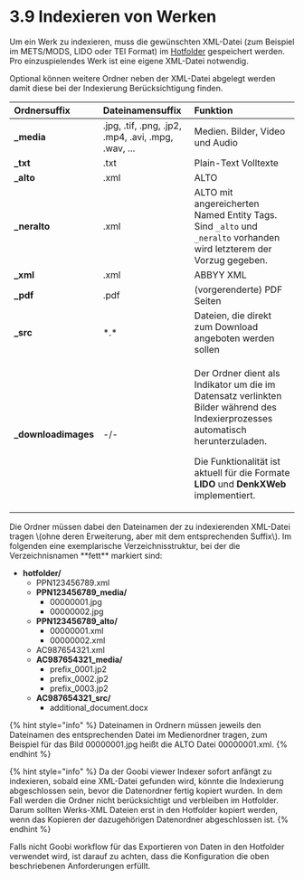 # 3.9 Indexieren von Werken

Um ein Werk zu indexieren, muss die gewünschten XML-Datei \(zum Beispiel im METS/MODS, LIDO oder TEI Format\) im [Hotfolder](3.2.md#3-2-1-parameter-hotfolder) gespeichert werden. Pro einzuspielendes Werk ist eine eigene XML-Datei notwendig. 

Optional können weitere Ordner neben der XML-Datei abgelegt werden damit diese bei der Indexierung Berücksichtigung finden. 

<table>
  <thead>
    <tr>
      <th style="text-align:left">Ordnersuffix</th>
      <th style="text-align:left">Dateinamensuffix</th>
      <th style="text-align:left">Funktion</th>
    </tr>
  </thead>
  <tbody>
    <tr>
      <td style="text-align:left"><b>_media</b>
      </td>
      <td style="text-align:left">.jpg, .tif, .png, .jp2, .mp4, .avi, .mpg, .wav, ...</td>
      <td style="text-align:left">Medien. Bilder, Video und Audio</td>
    </tr>
    <tr>
      <td style="text-align:left"><b>_txt</b>
      </td>
      <td style="text-align:left">.txt</td>
      <td style="text-align:left">Plain-Text Volltexte</td>
    </tr>
    <tr>
      <td style="text-align:left"><b>_alto</b>
      </td>
      <td style="text-align:left">.xml</td>
      <td style="text-align:left">ALTO</td>
    </tr>
    <tr>
      <td style="text-align:left"><b>_neralto</b>
      </td>
      <td style="text-align:left">.xml</td>
      <td style="text-align:left">ALTO mit angereicherten Named Entity Tags. Sind <code>_alto</code> und <code>_neralto</code> vorhanden
        wird letzterem der Vorzug gegeben.</td>
    </tr>
    <tr>
      <td style="text-align:left"><b>_xml</b>
      </td>
      <td style="text-align:left">.xml</td>
      <td style="text-align:left">ABBYY XML</td>
    </tr>
    <tr>
      <td style="text-align:left"><b>_pdf</b>
      </td>
      <td style="text-align:left">.pdf</td>
      <td style="text-align:left">(vorgerenderte) PDF Seiten</td>
    </tr>
    <tr>
      <td style="text-align:left"><b>_src</b>
      </td>
      <td style="text-align:left">*.*</td>
      <td style="text-align:left">Dateien, die direkt zum Download angeboten werden sollen</td>
    </tr>
    <tr>
      <td style="text-align:left"><b>_downloadimages</b>
      </td>
      <td style="text-align:left">-/-</td>
      <td style="text-align:left">
        <p>Der Ordner dient als Indikator um die im Datensatz verlinkten Bilder w&#xE4;hrend
          des Indexierprozesses automatisch herunterzuladen.</p>
        <p>Die Funktionalit&#xE4;t ist aktuell f&#xFC;r die Formate <b>LIDO</b> und <b>DenkXWeb</b> implementiert.</p>
      </td>
    </tr>
  </tbody>
</table>Die Ordner müssen dabei den Dateinamen der zu indexierenden XML-Datei tragen \(ohne deren Erweiterung, aber mit dem entsprechenden Suffix\). Im folgenden eine exemplarische Verzeichnisstruktur, bei der die Verzeichnisnamen **fett** markiert sind:  


* **hotfolder/**
  * PPN123456789.xml
  * **PPN123456789\_media/**
    * 00000001.jpg
    * 00000002.jpg
  * **PPN123456789\_alto/**
    * 00000001.xml
    * 00000002.xml
  * AC987654321.xml
  * **AC987654321\_media/**
    * prefix\_0001.jp2
    * prefix\_0002.jp2
    * prefix\_0003.jp2
  * **AC987654321\_src/**
    * additional\_document.docx

{% hint style="info" %}
Dateinamen in Ordnern müssen jeweils den Dateinamen des entsprechenden Datei im Medienordner tragen, zum Beispiel für das Bild 00000001.jpg heißt die ALTO Datei 00000001.xml.
{% endhint %}

{% hint style="info" %}
Da der Goobi viewer Indexer sofort anfängt zu indexieren, sobald eine XML-Datei gefunden wird, könnte die Indexierung abgeschlossen sein, bevor die Datenordner fertig kopiert wurden. In dem Fall werden die Ordner nicht berücksichtigt und verbleiben im Hotfolder. Darum sollten Werks-XML Dateien erst in den Hotfolder kopiert werden, wenn das Kopieren der dazugehörigen Datenordner abgeschlossen ist.
{% endhint %}

Falls nicht Goobi workflow für das Exportieren von Daten in den Hotfolder verwendet wird, ist darauf zu achten, dass die Konfiguration die oben beschriebenen Anforderungen erfüllt.

